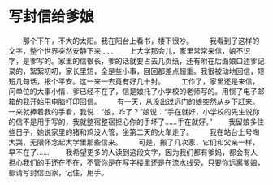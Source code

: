 # 写封信给爹娘
　　那个下午，不大的太阳。我在阳台上看书，楼下很吵。 
　　我看到了这样的文字，整个世界突然安静下来…… 
　　上大学那会儿，家里常常来信，娘不识字，是爹写的。家里的信很长，爹的话就要占去几页纸，还有附在后面娘口述爹记录的，絮絮叨叨，家长里短，全是些小事，回回都差点超重。我很被动地回信，短短几句话，报个平安。这一来一去竟有好几十封。 
　　工作了，家里还是来信，问单位的大事小情，爹已经不在了，信是娘托了小学校的老师写的。用惯了电子邮箱的我开始用电脑打印回信。 
　　有一天，从没出过远门的娘突然从乡下赶来。一来就捧着我的手看，我说：“娘，咋了？”娘说：“手在就好，小学校的先生说你的信不是用手写的，我就整宿整宿担心你的手坏了……手在就好。” 
　　我留娘多住些日子，她说家里的猪和鸡没人管，坐第二天的火车走了。 
　　我在站台上号啕大哭，无限怀念起大学里那些信来。 
　　可是，搬了几次家，它们和父亲一样，早不在了…… 
　　我希望更多的人读到这段文字，因为我们都有爹妈，都会有人担心我们的手还在不在，不管你是在写字楼里还是在流水线旁，只要你远离爹娘，都请写封信回家，记住，用手。
 